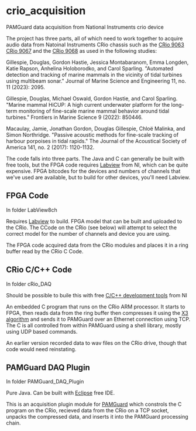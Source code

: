 # crio_acquisition
PAMGuard data acquisition from National Instruments crio device

The project has three parts, all of which need to work together to acquire 
audio data from Natoinal Instruments CRio chassis such as
the [CRio 9063](https://www.ni.com/en-gb/shop/model/crio-9063.html?srsltid=AfmBOooRidjGu2tijWGxxd-VjpokSTyN8vtNZgq45rqwJvayhoVyYeN4)
[CRio 9067](https://www.ni.com/en-gb/shop/model/crio-9067.html?srsltid=AfmBOooDl_wena_5vqRzmayb_Y_s5iTPKoPyx8wyZfjPkojd_0mdm7Fr)
and the
[CRio 9068](https://www.ni.com/en-gb/shop/model/crio-9068.html?srsltid=AfmBOopb9mQXtb1UeGcc7YlXIJsJZhzPp5V88Z2py--iy7sWA6-_uZ-V)
as used in the following studies:


Gillespie, Douglas, Gordon Hastie, Jessica Montabaranom, Emma Longden, Katie Rapson, Anhelina Holoborodko, and Carol Sparling. "Automated detection and tracking of marine mammals in the vicinity of tidal turbines using multibeam sonar." Journal of Marine Science and Engineering 11, no. 11 (2023): 2095.

Gillespie, Douglas, Michael Oswald, Gordon Hastie, and Carol Sparling. "Marine mammal HiCUP: A high current underwater platform for the long-term monitoring of fine-scale marine mammal behavior around tidal turbines." Frontiers in Marine Science 9 (2022): 850446.

Macaulay, Jamie, Jonathan Gordon, Douglas Gillespie, Chloë Malinka, and Simon Northridge. "Passive acoustic methods for fine-scale tracking of harbour porpoises in tidal rapids." The Journal of the Acoustical Society of America 141, no. 2 (2017): 1120-1132.

The code falls into three parts. The Java and C can generally be built with free tools, but 
the FPGA code requires [Labview](https://www.ni.com/en/shop/labview.html) 
from NI, which can be quite expensive. FPGA bitcodes for the devices and numbers of
channels that we've used are available, but to build for other devices, you'll
need Labview.

## FPGA Code
In folder LabView8ch

Requires [Labview](https://www.ni.com/en/shop/labview.html)  to build.
FPGA model that can be built and uploaded to the CRio. The CCode on the CRio (see below) 
will attempt to select the correct model for the number of channels and device
you are using. 

The FPGA code acquired data from the CRio modules and places it in a ring buffer 
read by the CRio C Code. 


##  CRio C/C++ Code
In folder cRio_DAQ

Should be possible to buile this with free [C/C++ development tools](https://knowledge.ni.com/KnowledgeArticleDetails?id=kA03q000000YHR7CAO&l=en-GB) from NI

An embedded C program that runs on the CRio ARM processor. It starts to FPGA, then
reads data from the ring buffer
then compresses it using the [X3 algorithm](https://doi.org/10.1121/1.4776206) and 
sends it to PAMGuard over an Ethernet connection using TCP. The C is all controlled
from within PAMGuard using a shell library, mostly using UDP based commands.

An earlier version recorded data to wav files on the CRio drive, though that code would
need reinstating. 

## PAMGuard DAQ Plugin
In folder PAMGuard_DAQ_Plugin

Pure Java. 
Can be built with [Eclipse](https://www.eclipse.org/) free IDE. 

This is an acquisition plugin module for [PAMGuard](www.pamguard.org) which 
constrols the C program on the CRio, recieved data from the CRio on a TCP
socket, unpacks the compressed data, and inserts it into the PAMGuard
processing chain. 


